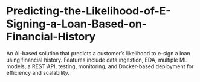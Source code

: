 # Predicting-the-Likelihood-of-E-Signing-a-Loan-Based-on-Financial-History
An AI-based solution that predicts a customer’s likelihood to e-sign a loan using financial history. Features include data ingestion, EDA, multiple ML models, a REST API, testing, monitoring, and Docker-based deployment for efficiency and scalability.
